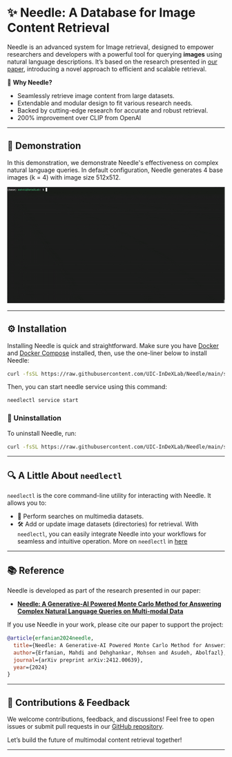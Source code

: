 
# ✨ Needle: A Database for Image Content Retrieval

Needle is an advanced system for Image retrieval, designed to empower researchers and developers with a powerful tool for querying **images** using natural language descriptions. It’s based on the research presented in [our paper](https://arxiv.org/abs/2412.00639), introducing a novel approach to efficient and scalable retrieval.

🚀 **Why Needle?**
- Seamlessly retrieve image content from large datasets.
- Extendable and modular design to fit various research needs.
- Backed by cutting-edge research for accurate and robust retrieval.
- 200% improvement over CLIP from OpenAI 

---

## 🎥 Demonstration

In this demonstration, we demonstrate Needle's effectiveness on complex natural language queries. In default configuration, Needle generates 4 base images (k = 4) with image size 512x512. 

![Demo](media/demo.gif)

---

## ⚙️ Installation

Installing Needle is quick and straightforward. Make sure you have [Docker](https://www.docker.com/get-started/) and [Docker Compose](https://docs.docker.com/compose/) installed, then, use the one-liner below to install Needle:

```bash  
curl -fsSL https://raw.githubusercontent.com/UIC-InDeXLab/Needle/main/scripts/install.sh -o install.sh && bash install.sh && rm install.sh 
```
Then, you can start needle service using this command: 
```bash
needlectl service start
```

### 🧹 Uninstallation

To uninstall Needle, run:

```bash  
curl -fsSL https://raw.githubusercontent.com/UIC-InDeXLab/Needle/main/scripts/uninstall.sh | bash  
```  

---

## 🔍 A Little About `needlectl`

`needlectl` is the core command-line utility for interacting with Needle. It allows you to:
- 🔎 Perform searches on multimedia datasets.
- 🛠️ Add or update image datasets (directories) for retrieval.
With `needlectl`, you can easily integrate Needle into your workflows for seamless and intuitive operation.
More on `needlectl` in [here](https://github.com/UIC-InDeXLab/Needle/tree/main/cli)
---

## 📚 Reference

Needle is developed as part of the research presented in our paper:
- [**Needle: A Generative-AI Powered Monte Carlo Method for Answering Complex Natural Language Queries on Multi-modal Data**](https://arxiv.org/abs/2412.00639)

If you use Needle in your work, please cite our paper to support the project:

```bibtex  
@article{erfanian2024needle,
  title={Needle: A Generative-AI Powered Monte Carlo Method for Answering Complex Natural Language Queries on Multi-modal Data},
  author={Erfanian, Mahdi and Dehghankar, Mohsen and Asudeh, Abolfazl},
  journal={arXiv preprint arXiv:2412.00639},
  year={2024}
}
```  

---  

## 🌟 Contributions & Feedback

We welcome contributions, feedback, and discussions! Feel free to open issues or submit pull requests in our [GitHub repository](https://github.com/UIC-InDeXLab/Needle).

Let’s build the future of multimodal content retrieval together!

---
